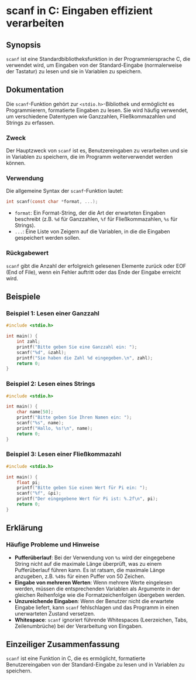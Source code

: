 <!--
Meta Description: # scanf in C: Eingaben effizient verarbeiten ## Synopsis `scanf` ist eine Standardbibliotheksfunktion in der Programmiersprache C, die verwendet wird,...
Meta Keywords: der, die, scanf, von, eingaben
-->

# scanf in C: Eingaben effizient verarbeiten

## Synopsis
`scanf` ist eine Standardbibliotheksfunktion in der Programmiersprache C, die verwendet wird, um Eingaben von der Standard-Eingabe (normalerweise der Tastatur) zu lesen und sie in Variablen zu speichern.

## Dokumentation
Die `scanf`-Funktion gehört zur `<stdio.h>`-Bibliothek und ermöglicht es Programmierern, formatierte Eingaben zu lesen. Sie wird häufig verwendet, um verschiedene Datentypen wie Ganzzahlen, Fließkommazahlen und Strings zu erfassen.

### Zweck
Der Hauptzweck von `scanf` ist es, Benutzereingaben zu verarbeiten und sie in Variablen zu speichern, die im Programm weiterverwendet werden können.

### Verwendung
Die allgemeine Syntax der `scanf`-Funktion lautet:

```c
int scanf(const char *format, ...);
```

- `format`: Ein Format-String, der die Art der erwarteten Eingaben beschreibt (z.B. `%d` für Ganzzahlen, `%f` für Fließkommazahlen, `%s` für Strings).
- `...`: Eine Liste von Zeigern auf die Variablen, in die die Eingaben gespeichert werden sollen.

### Rückgabewert
`scanf` gibt die Anzahl der erfolgreich gelesenen Elemente zurück oder EOF (End of File), wenn ein Fehler auftritt oder das Ende der Eingabe erreicht wird.

## Beispiele
### Beispiel 1: Lesen einer Ganzzahl
```c
#include <stdio.h>

int main() {
    int zahl;
    printf("Bitte geben Sie eine Ganzzahl ein: ");
    scanf("%d", &zahl);
    printf("Sie haben die Zahl %d eingegeben.\n", zahl);
    return 0;
}
```

### Beispiel 2: Lesen eines Strings
```c
#include <stdio.h>

int main() {
    char name[50];
    printf("Bitte geben Sie Ihren Namen ein: ");
    scanf("%s", name);
    printf("Hallo, %s!\n", name);
    return 0;
}
```

### Beispiel 3: Lesen einer Fließkommazahl
```c
#include <stdio.h>

int main() {
    float pi;
    printf("Bitte geben Sie einen Wert für Pi ein: ");
    scanf("%f", &pi);
    printf("Der eingegebene Wert für Pi ist: %.2f\n", pi);
    return 0;
}
```

## Erklärung
### Häufige Probleme und Hinweise
- **Pufferüberlauf**: Bei der Verwendung von `%s` wird der eingegebene String nicht auf die maximale Länge überprüft, was zu einem Pufferüberlauf führen kann. Es ist ratsam, die maximale Länge anzugeben, z.B. `%49s` für einen Puffer von 50 Zeichen.
- **Eingabe von mehreren Werten**: Wenn mehrere Werte eingelesen werden, müssen die entsprechenden Variablen als Argumente in der gleichen Reihenfolge wie die Formatzeichenfolgen übergeben werden.
- **Unzureichende Eingaben**: Wenn der Benutzer nicht die erwartete Eingabe liefert, kann `scanf` fehlschlagen und das Programm in einen unerwarteten Zustand versetzen.
- **Whitespace**: `scanf` ignoriert führende Whitespaces (Leerzeichen, Tabs, Zeilenumbrüche) bei der Verarbeitung von Eingaben. 

## Einzeiliger Zusammenfassung
`scanf` ist eine Funktion in C, die es ermöglicht, formatierte Benutzereingaben von der Standard-Eingabe zu lesen und in Variablen zu speichern.